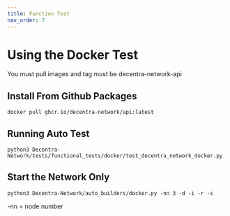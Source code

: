 ```yaml
---
title: Function Test
nav_order: 7
---
```


# Using the Docker Test

You must pull images and tag must be decentra-network-api

## Install From Github Packages

`docker pull ghcr.io/decentra-network/api:latest`

## Running Auto Test

`python3 Decentra-Network/tests/functional_tests/docker/test_decentra_network_docker.py`

## Start the Network Only

`python3 Decentra-Network/auto_builders/docker.py -nn 3 -d -i -r -s`

-nn = node number
